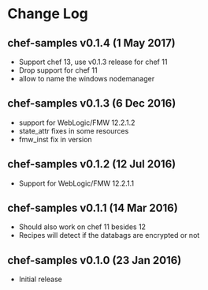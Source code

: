 # Change Log

## chef-samples v0.1.4 (1 May 2017)
- Support chef 13, use v0.1.3 release for chef 11
- Drop support for chef 11
- allow to name the windows nodemanager

## chef-samples v0.1.3 (6 Dec 2016)

- support for WebLogic/FMW 12.2.1.2
- state_attr fixes in some resources
- fmw_inst fix in version

## chef-samples v0.1.2 (12 Jul 2016)

- Support for WebLogic/FMW 12.2.1.1

## chef-samples v0.1.1 (14 Mar 2016)

- Should also work on chef 11 besides 12
- Recipes will detect if the databags are encrypted or not

## chef-samples v0.1.0 (23 Jan 2016)

- Initial release